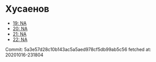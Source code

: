 # Хусаенов
- [19: NA](19.md)
- [20: NA](20.md)
- [21: NA](21.md)
- [22: NA](22.md)

Commit: 5a3e57d28c10b143ac5a5aed978cf5db99ab5c56
 fetched at: 20201016-231804
